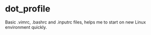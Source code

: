 # dot_profile
Basic .vimrc, .bashrc and .inputrc files, helps me to start on new Linux environment quickly.
